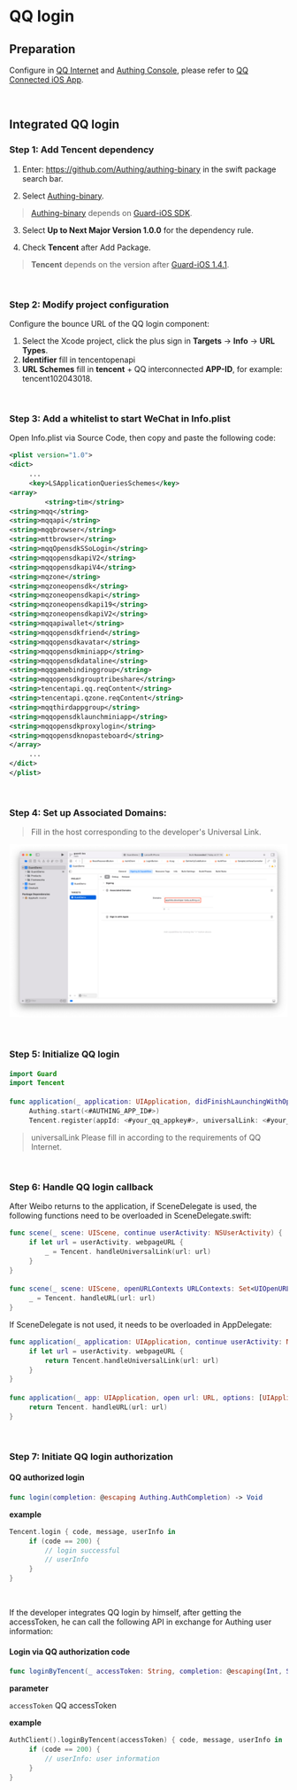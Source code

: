 # QQ login

<LastUpdated/>

## Preparation

Configure in [QQ Internet](https://developer.baidu.com/) and [Authing Console](https://authing.cn/), please refer to [QQ Connected iOS App](https://wiki.connect.qq.com/ios_sdk%e7%8e%af%e5%a2%83%e6%90%ad%e5%bb%ba).

<br>

## Integrated QQ login

### Step 1: Add Tencent dependency

1. Enter: https://github.com/Authing/authing-binary in the swift package search bar.

2. Select [Authing-binary](https://github.com/Authing/authing-binary).
> [Authing-binary](https://github.com/Authing/authing-binary) depends on [Guard-iOS SDK](https://github.com/Authing/guard-ios).

3. Select **Up to Next Major Version 1.0.0** for the dependency rule.

4. Check **Tencent** after Add Package.

> **Tencent** depends on the version after [Guard-iOS 1.4.1](https://github.com/Authing/guard-ios).

<br>

### Step 2: Modify project configuration

Configure the bounce URL of the QQ login component:
1. Select the Xcode project, click the plus sign in **Targets** -> **Info** -> **URL Types**.
2. **Identifier** fill in tencentopenapi
3. **URL Schemes** fill in **tencent** + QQ interconnected **APP-ID**, for example: tencent102043018.
<br>

### Step 3: Add a whitelist to start WeChat in Info.plist

Open Info.plist via Source Code, then copy and paste the following code:

```xml
<plist version="1.0">
<dict>
     ...
     <key>LSApplicationQueriesSchemes</key>
<array>
         <string>tim</string>
<string>mqq</string>
<string>mqqapi</string>
<string>mqqbrowser</string>
<string>mttbrowser</string>
<string>mqqOpensdkSSoLogin</string>
<string>mqqopensdkapiV2</string>
<string>mqqopensdkapiV4</string>
<string>mqzone</string>
<string>mqzoneopensdk</string>
<string>mqzoneopensdkapi</string>
<string>mqzoneopensdkapi19</string>
<string>mqzoneopensdkapiV2</string>
<string>mqqapiwallet</string>
<string>mqqopensdkfriend</string>
<string>mqqopensdkavatar</string>
<string>mqqopensdkminiapp</string>
<string>mqqopensdkdataline</string>
<string>mqqgamebindinggroup</string>
<string>mqqopensdkgrouptribeshare</string>
<string>tencentapi.qq.reqContent</string>
<string>tencentapi.qzone.reqContent</string>
<string>mqqthirdappgroup</string>
<string>mqqopensdklaunchminiapp</string>
<string>mqqopensdkproxylogin</string>
<string>mqqopensdknopasteboard</string>
</array>
     ...
</dict>
</plist>
```

<br>

### Step 4: Set up Associated Domains:

> Fill in the host corresponding to the developer's Universal Link.

![](./images/wechat/7.png)

<br>

### Step 5: Initialize QQ login
```swift
import Guard
import Tencent

func application(_ application: UIApplication, didFinishLaunchingWithOptions launchOptions: [UIApplication.LaunchOptionsKey: Any]?) -> Bool {
     Authing.start(<#AUTHING_APP_ID#>)
     Tencent.register(appId: <#your_qq_appkey#>, universalLink: <#your_qq_universalLink#>)}
  ```

> universalLink Please fill in according to the requirements of QQ Internet.

<br>


### Step 6: Handle QQ login callback

After Weibo returns to the application, if SceneDelegate is used, the following functions need to be overloaded in SceneDelegate.swift:

```swift
func scene(_ scene: UIScene, continue userActivity: NSUserActivity) {
     if let url = userActivity. webpageURL {
         _ = Tencent. handleUniversalLink(url: url)
     }
}

func scene(_ scene: UIScene, openURLContexts URLContexts: Set<UIOpenURLContext>) {
     _ = Tencent. handleURL(url: url)
}
```

If SceneDelegate is not used, it needs to be overloaded in AppDelegate:

```swift
func application(_ application: UIApplication, continue userActivity: NSUserActivity, restorationHandler: @escaping ([UIUserActivityRestoring]?) -> Void) -> Bool {
     if let url = userActivity. webpageURL {
         return Tencent.handleUniversalLink(url: url)
     }
}

func application(_ app: UIApplication, open url: URL, options: [UIApplication. OpenURLOptionsKey : Any] = [:]) -> Bool {
     return Tencent. handleURL(url: url)
}
```

<br>

### Step 7: Initiate QQ login authorization
#### QQ authorized login

```swift
func login(completion: @escaping Authing.AuthCompletion) -> Void
```

**example**

```swift
Tencent.login { code, message, userInfo in
     if (code == 200) {
         // login successful
         // userInfo
     }
}
```

<br>

If the developer integrates QQ login by himself, after getting the accessToken, he can call the following API in exchange for Authing user information:

#### Login via QQ authorization code

```swift
func loginByTencent(_ accessToken: String, completion: @escaping(Int, String?, UserInfo?) -> Void)
```

**parameter**

`accessToken` QQ accessToken

**example**

```swift
AuthClient().loginByTencent(accessToken) { code, message, userInfo in
     if (code == 200) {
         // userInfo: user information
     }
}
```